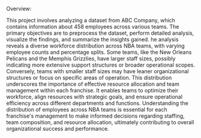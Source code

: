 Overview:

This project involves analyzing a dataset from ABC Company, which contains information about 458 employees across various teams. The primary objectives are to preprocess the dataset, perform detailed analysis, visualize the findings, and summarize the insights gained.
he analysis reveals a diverse workforce distribution across NBA teams, with varying employee counts and percentage splits. Some teams, like the New Orleans Pelicans and the Memphis Grizzlies, have larger staff sizes, possibly indicating more extensive support structures or broader operational scopes. Conversely, teams with smaller staff sizes may have leaner organizational structures or focus on specific areas of operation.
This distribution underscores the importance of effective resource allocation and team management within each franchise. It enables teams to optimize their workforce, align resources with strategic goals, and ensure operational efficiency across different departments and functions.
Understanding the distribution of employees across NBA teams is essential for each franchise's management to make informed decisions regarding staffing, team composition, and resource allocation, ultimately contributing to overall organizational success and performance.


